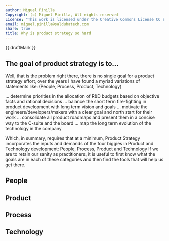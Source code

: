 ```yaml
---
author: Miguel Pinilla
Copyright: (c) Miguel Pinilla, All rights reserved
License: "This work is licensed under the Creative Commons License CC BY-NC-SA 4.0: https://creativecommons.org/licenses/by-nc-sa/4.0/"
email: miguel.pinilla@saldubatech.com
share: true
title: Why is product strategy so hard
---
```


{{ draftMark }}

## The goal of product strategy is to…

Well, that is the problem right there, there is no single goal for a product strategy effort, over the years I have found a myriad variations of statements like:
(People, Process, Product, Technology)

… determine priorities in the allocation of R&D budgets based on objective facts and rational decisions
… balance the short term fire-fighting in product development with long term vision and goals
… motivate the engineers/developers/makers with a clear goal and north start for their work
… consolidate all product roadmaps and present them in a concise way to the C-suite and the board
… map the long term evolution of the technology in the company

Which, in summary, requires that at a minimum, Product Strategy incorporates the inputs and demands of the four biggies in Product and Technology development: People, Process, Product and Technology
If we are to retain our sanity as practitioners, it is useful to first know what the goals are in each of these categories and then find the tools that will help us get there.

## People

## Product

## Process

## Technology